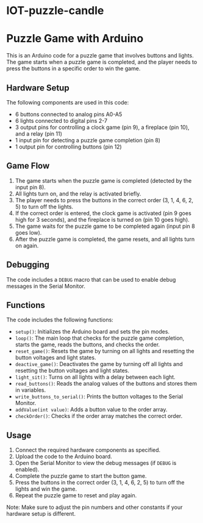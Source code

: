 # IOT-puzzle-candle

# Puzzle Game with Arduino

This is an Arduino code for a puzzle game that involves buttons and lights. The game starts when a puzzle game is completed, and the player needs to press the buttons in a specific order to win the game.

## Hardware Setup

The following components are used in this code:

- 6 buttons connected to analog pins A0-A5
- 6 lights connected to digital pins 2-7
- 3 output pins for controlling a clock game (pin 9), a fireplace (pin 10), and a relay (pin 11)
- 1 input pin for detecting a puzzle game completion (pin 8)
- 1 output pin for controlling buttons (pin 12)

## Game Flow

1. The game starts when the puzzle game is completed (detected by the input pin 8).
2. All lights turn on, and the relay is activated briefly.
3. The player needs to press the buttons in the correct order (3, 1, 4, 6, 2, 5) to turn off the lights.
4. If the correct order is entered, the clock game is activated (pin 9 goes high for 3 seconds), and the fireplace is turned on (pin 10 goes high).
5. The game waits for the puzzle game to be completed again (input pin 8 goes low).
6. After the puzzle game is completed, the game resets, and all lights turn on again.

## Debugging

The code includes a `DEBUG` macro that can be used to enable debug messages in the Serial Monitor.

## Functions

The code includes the following functions:

- `setup()`: Initializes the Arduino board and sets the pin modes.
- `loop()`: The main loop that checks for the puzzle game completion, starts the game, reads the buttons, and checks the order.
- `reset_game()`: Resets the game by turning on all lights and resetting the button voltages and light states.
- `deactive_game()`: Deactivates the game by turning off all lights and resetting the button voltages and light states.
- `light_sit()`: Turns on all lights with a delay between each light.
- `read_buttons()`: Reads the analog values of the buttons and stores them in variables.
- `write_buttons_to_serial()`: Prints the button voltages to the Serial Monitor.
- `addValue(int value)`: Adds a button value to the order array.
- `checkOrder()`: Checks if the order array matches the correct order.

## Usage

1. Connect the required hardware components as specified.
2. Upload the code to the Arduino board.
3. Open the Serial Monitor to view the debug messages (if `DEBUG` is enabled).
4. Complete the puzzle game to start the button game.
5. Press the buttons in the correct order (3, 1, 4, 6, 2, 5) to turn off the lights and win the game.
6. Repeat the puzzle game to reset and play again.

Note: Make sure to adjust the pin numbers and other constants if your hardware setup is different.
